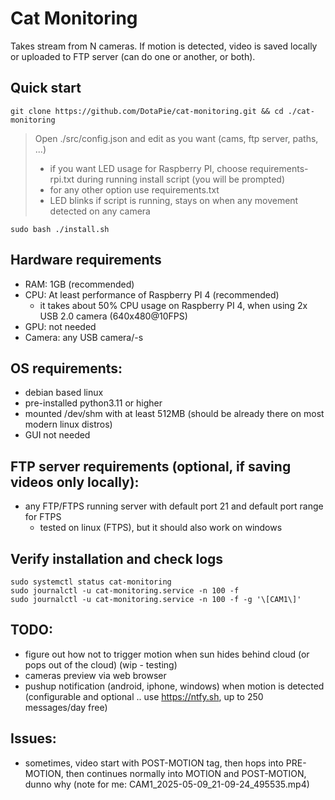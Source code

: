 # Cat Monitoring

Takes stream from N cameras. If motion is detected, video is saved locally or uploaded to FTP server (can do one or another, or both).

## Quick start
```
git clone https://github.com/DotaPie/cat-monitoring.git && cd ./cat-monitoring
```
>Open ./src/config.json and edit as you want (cams, ftp server, paths, ...)
>- if you want LED usage for Raspberry PI, choose requirements-rpi.txt during running install script (you will be prompted)
>- for any other option use requirements.txt
>- LED blinks if script is running, stays on when any movement detected on any camera

```
sudo bash ./install.sh
```

## Hardware requirements
- RAM: 1GB (recommended)
- CPU: At least performance of Raspberry PI 4 (recommended) 
    - it takes about 50% CPU usage on Raspberry PI 4, when using 2x USB 2.0 camera (640x480@10FPS)
- GPU: not needed
- Camera: any USB camera/-s

## OS requirements: 
- debian based linux
- pre-installed python3.11 or higher
- mounted /dev/shm with at least 512MB (should be already there on most modern linux distros)
- GUI not needed

## FTP server requirements (optional, if saving videos only locally):
- any FTP/FTPS running server with default port 21 and default port range for FTPS
    - tested on linux (FTPS), but it should also work on windows

## Verify installation and check logs
```
sudo systemctl status cat-monitoring
sudo journalctl -u cat-monitoring.service -n 100 -f 
sudo journalctl -u cat-monitoring.service -n 100 -f -g '\[CAM1\]'
```

## TODO:
- figure out how not to trigger motion when sun hides behind cloud (or pops out of the cloud) (wip - testing)
- cameras preview via web browser
- pushup notification (android, iphone, windows) when motion is detected (configurable and optional .. use https://ntfy.sh, up to 250 messages/day free)

## Issues:
- sometimes, video start with POST-MOTION tag, then hops into PRE-MOTION, then continues normally into MOTION and POST-MOTION, dunno why (note for me: CAM1_2025-05-09_21-09-24_495535.mp4)